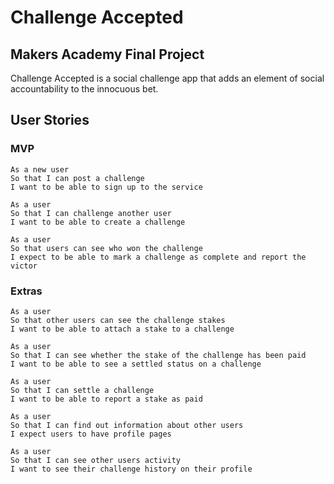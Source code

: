 # Challenge Accepted

## Makers Academy Final Project

Challenge Accepted is a social challenge app that adds an element of social accountability to the innocuous bet.

## User Stories

### MVP
```
As a new user
So that I can post a challenge
I want to be able to sign up to the service
```
```
As a user
So that I can challenge another user
I want to be able to create a challenge
```
```
As a user
So that users can see who won the challenge
I expect to be able to mark a challenge as complete and report the victor
```
### Extras
```
As a user
So that other users can see the challenge stakes
I want to be able to attach a stake to a challenge
```
```
As a user
So that I can see whether the stake of the challenge has been paid
I want to be able to see a settled status on a challenge
```
```
As a user
So that I can settle a challenge
I want to be able to report a stake as paid
```
```
As a user
So that I can find out information about other users
I expect users to have profile pages
```
```
As a user
So that I can see other users activity
I want to see their challenge history on their profile
```
